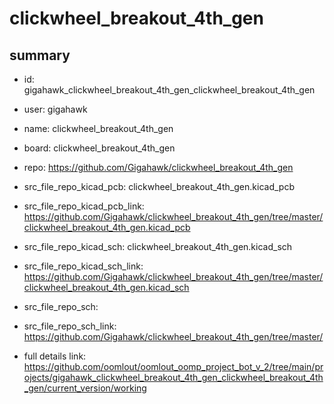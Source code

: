 # clickwheel_breakout_4th_gen
 
## summary 
* id: gigahawk_clickwheel_breakout_4th_gen_clickwheel_breakout_4th_gen
* user: gigahawk
* name: clickwheel_breakout_4th_gen
* board: clickwheel_breakout_4th_gen
* repo: https://github.com/Gigahawk/clickwheel_breakout_4th_gen
* src_file_repo_kicad_pcb: clickwheel_breakout_4th_gen.kicad_pcb
* src_file_repo_kicad_pcb_link: https://github.com/Gigahawk/clickwheel_breakout_4th_gen/tree/master/clickwheel_breakout_4th_gen.kicad_pcb
* src_file_repo_kicad_sch: clickwheel_breakout_4th_gen.kicad_sch
* src_file_repo_kicad_sch_link: https://github.com/Gigahawk/clickwheel_breakout_4th_gen/tree/master/clickwheel_breakout_4th_gen.kicad_sch

* src_file_repo_sch: 
* src_file_repo_sch_link: https://github.com/Gigahawk/clickwheel_breakout_4th_gen/tree/master/
* full details link: https://github.com/oomlout/oomlout_oomp_project_bot_v_2/tree/main/projects/gigahawk_clickwheel_breakout_4th_gen_clickwheel_breakout_4th_gen/current_version/working  






